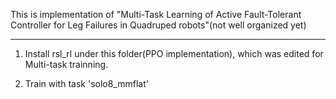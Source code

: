 This is implementation of "Multi-Task Learning of Active Fault-Tolerant Controller for Leg Failures in Quadruped robots"(not well organized yet)

---


1. Install rsl_rl under this folder(PPO implementation), which was edited for Multi-task trainning.

2. Train with task 'solo8_mmflat'